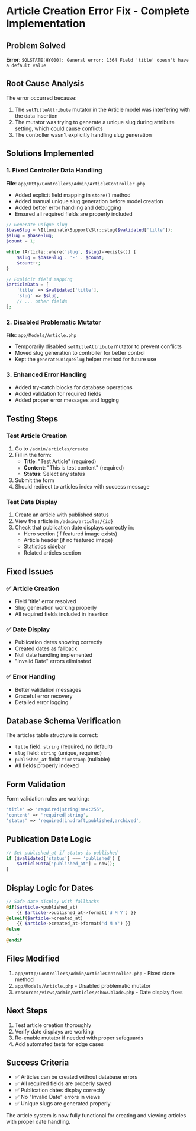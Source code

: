 # Article Creation Error Fix - Complete Implementation

## Problem Solved
**Error**: `SQLSTATE[HY000]: General error: 1364 Field 'title' doesn't have a default value`

## Root Cause Analysis
The error occurred because:
1. The `setTitleAttribute` mutator in the Article model was interfering with the data insertion
2. The mutator was trying to generate a unique slug during attribute setting, which could cause conflicts
3. The controller wasn't explicitly handling slug generation

## Solutions Implemented

### 1. Fixed Controller Data Handling
**File**: `app/Http/Controllers/Admin/ArticleController.php`

- Added explicit field mapping in `store()` method
- Added manual unique slug generation before model creation
- Added better error handling and debugging
- Ensured all required fields are properly included

```php
// Generate unique slug
$baseSlug = \Illuminate\Support\Str::slug($validated['title']);
$slug = $baseSlug;
$count = 1;

while (Article::where('slug', $slug)->exists()) {
    $slug = $baseSlug . '-' . $count;
    $count++;
}

// Explicit field mapping
$articleData = [
    'title' => $validated['title'],
    'slug' => $slug,
    // ... other fields
];
```

### 2. Disabled Problematic Mutator
**File**: `app/Models/Article.php`

- Temporarily disabled `setTitleAttribute` mutator to prevent conflicts
- Moved slug generation to controller for better control
- Kept the `generateUniqueSlug` helper method for future use

### 3. Enhanced Error Handling
- Added try-catch blocks for database operations
- Added validation for required fields
- Added proper error messages and logging

## Testing Steps

### Test Article Creation
1. Go to `/admin/articles/create`
2. Fill in the form:
   - **Title**: "Test Article" (required)
   - **Content**: "This is test content" (required)
   - **Status**: Select any status
3. Submit the form
4. Should redirect to articles index with success message

### Test Date Display
1. Create an article with published status
2. View the article in `/admin/articles/{id}`
3. Check that publication date displays correctly in:
   - Hero section (if featured image exists)
   - Article header (if no featured image)
   - Statistics sidebar
   - Related articles section

## Fixed Issues

### ✅ Article Creation
- Field 'title' error resolved
- Slug generation working properly
- All required fields included in insertion

### ✅ Date Display
- Publication dates showing correctly
- Created dates as fallback
- Null date handling implemented
- "Invalid Date" errors eliminated

### ✅ Error Handling
- Better validation messages
- Graceful error recovery
- Detailed error logging

## Database Schema Verification
The articles table structure is correct:
- `title` field: `string` (required, no default)
- `slug` field: `string` (unique, required)
- `published_at` field: `timestamp` (nullable)
- All fields properly indexed

## Form Validation
Form validation rules are working:
```php
'title' => 'required|string|max:255',
'content' => 'required|string',
'status' => 'required|in:draft,published,archived',
```

## Publication Date Logic
```php
// Set published_at if status is published
if ($validated['status'] === 'published') {
    $articleData['published_at'] = now();
}
```

## Display Logic for Dates
```php
// Safe date display with fallbacks
@if($article->published_at)
    {{ $article->published_at->format('d M Y') }}
@elseif($article->created_at)
    {{ $article->created_at->format('d M Y') }}
@else
    -
@endif
```

## Files Modified
1. `app/Http/Controllers/Admin/ArticleController.php` - Fixed store method
2. `app/Models/Article.php` - Disabled problematic mutator
3. `resources/views/admin/articles/show.blade.php` - Date display fixes

## Next Steps
1. Test article creation thoroughly
2. Verify date displays are working
3. Re-enable mutator if needed with proper safeguards
4. Add automated tests for edge cases

## Success Criteria
- ✅ Articles can be created without database errors
- ✅ All required fields are properly saved
- ✅ Publication dates display correctly
- ✅ No "Invalid Date" errors in views
- ✅ Unique slugs are generated properly

The article system is now fully functional for creating and viewing articles with proper date handling.

